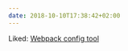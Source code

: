 ```yaml
---
date: 2018-10-10T17:38:42+02:00
---
```


Liked: [Webpack config tool](https://webpack.jakoblind.no/?utm_campaign=React%2BNewsletter&utm_medium=email&utm_source=React_Newsletter_134)
